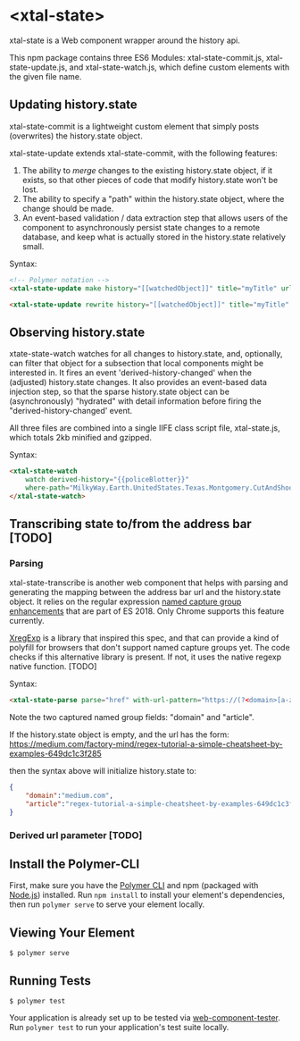 # \<xtal-state\>

xtal-state is a Web component wrapper around the history api.

This npm package contains three ES6 Modules:  xtal-state-commit.js, xtal-state-update.js, and xtal-state-watch.js, which define custom elements with the given file name.



## Updating history.state

xtal-state-commit is a lightweight custom element that simply posts (overwrites) the history.state object.

xtal-state-update extends xtal-state-commit, with the following features:

1)  The ability to *merge* changes to the existing history.state object, if it exists, so that other pieces of code that modify history.state won't be lost.
2)  The ability to specify a "path" within the history.state object, where the change should be made.
3)  An event-based validation / data extraction step that allows users of the component to asynchronously persist state changes to a remote database, and keep what is actually stored in the history.state relatively small.

Syntax:


```html
<!-- Polymer notation -->
<xtal-state-update make history="[[watchedObject]]" title="myTitle" url="/myURL" ></xtal-state-update>

<xtal-state-update rewrite history="[[watchedObject]]" title="myTitle" url="/myURL"></xtal-state-update>

```

## Observing history.state

xtate-state-watch watches for all changes to history.state, and, optionally, can filter that object for a subsection that local components might be interested in.  It fires an event 'derived-history-changed' when the (adjusted) history.state changes. It also provides an event-based data injection step, so that the sparse history.state object can be (asynchronously) "hydrated" with detail information before firing the "derived-history-changed' event.

All three files are combined into a single IIFE class script file, xtal-state.js, which totals 2kb minified and gzipped.  

Syntax:

```html
<xtal-state-watch 
    watch derived-history="{{policeBlotter}}" 
    where-path="MilkyWay.Earth.UnitedStates.Texas.Montgomery.CutAndShoot">
</xtal-state-watch>
```


## Transcribing state to/from the address bar [TODO]

### Parsing

xtal-state-transcribe is another web component that helps with parsing and generating the mapping between the address bar url and the history.state object.  It relies on the regular expression [named capture group enhancements](https://github.com/tc39/proposal-regexp-named-groups) that are part of ES 2018.  Only Chrome supports this feature currently.


[XregExp](http://xregexp.com/) is a library that inspired this spec, and that can provide a kind of polyfill for browsers that don't support named capture groups yet. The code checks if this alternative library is present.  If not, it uses the native regexp native function. [TODO]



Syntax:

```html
<xtal-state-parse parse="href" with-url-pattern="https://(?<domain>[a-z\.]*)/factory-mind/(?<article>[a-z0-9-]*)" ></xtal-state-parse>

```

Note the two captured named group fields:  "domain" and "article".

If the history.state object is empty, and the url has the form: https://medium.com/factory-mind/regex-tutorial-a-simple-cheatsheet-by-examples-649dc1c3f285

then the syntax above will initialize history.state to:

```JSON
{
    "domain":"medium.com",
    "article":"regex-tutorial-a-simple-cheatsheet-by-examples-649dc1c3f285"
}
```

### Derived url parameter [TODO]

<xtal-state-update make history with-url-pattern=""></xtal-state-update>


## Install the Polymer-CLI

First, make sure you have the [Polymer CLI](https://www.npmjs.com/package/polymer-cli) and npm (packaged with [Node.js](https://nodejs.org)) installed. Run `npm install` to install your element's dependencies, then run `polymer serve` to serve your element locally.

## Viewing Your Element

```
$ polymer serve
```

## Running Tests

```
$ polymer test
```

Your application is already set up to be tested via [web-component-tester](https://github.com/Polymer/web-component-tester). Run `polymer test` to run your application's test suite locally.
